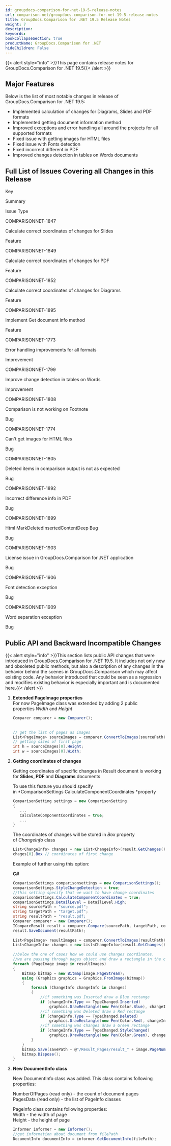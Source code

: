 ```yaml
---
id: groupdocs-comparison-for-net-19-5-release-notes
url: comparison-net/groupdocs-comparison-for-net-19-5-release-notes
title: GroupDocs.Comparison for .NET 19.5 Release Notes
weight: 7
description: 
keywords: 
bookCollapseSection: true
productName: GroupDocs.Comparison for .NET
hideChildren: False
---
```

{{< alert style="info" >}}This page contains release notes for GroupDocs.Comparison for .NET 19.5{{< /alert >}}

## Major Features

Below is the list of most notable changes in release of GroupDocs.Comparison for .NET 19.5:

*   Implemented calculation of changes for Diagrams, Slides and PDF formats
*   Implemented getting document information method
*   Improved exceptions and error handling all around the projects for all supported formats
*   Fixed issue with getting images for HTML files
*   Fixed issue with Fonts detection
*   Fixed incorrect different in PDF
*   Improved changes detection in tables on Words documents

## Full List of Issues Covering all Changes in this Release

Key

Summary

Issue Type

COMPARISONNET-1847

Calculate correct coordinates of changes for Slides

Feature

COMPARISONNET-1849 

Calculate correct coordinates of changes for PDF

Feature

COMPARISONNET-1852 

Calculate correct coordinates of changes for Diagrams

Feature

COMPARISONNET-1895 

Implement Get document info method

Feature

COMPARISONNET-1773 

Error handling improvements for all formats

Improvement

COMPARISONNET-1799 

Improve change detection in tables on Words

Improvement

COMPARISONNET-1808 

Comparison is not working on Footnote

Bug

COMPARISONNET-1774 

Can't get images for HTML files

Bug

COMPARISONNET-1805 

Deleted items in comparison output is not as expected

Bug

COMPARISONNET-1892 

Incorrect difference info in PDF

Bug

COMPARISONNET-1899 

Html MarkDeletedInsertedContentDeep Bug

Bug

COMPARISONNET-1903 

License issue in GroupDocs.Comparison for .NET application

Bug

COMPARISONNET-1906 

Font detection exception

Bug

COMPARISONNET-1909 

Word separation exception

Bug

## Public API and Backward Incompatible Changes

{{< alert style="info" >}}This section lists public API changes that were introduced in GroupDocs.Comparison for .NET 19.5. It includes not only new and obsoleted public methods, but also a description of any changes in the behavior behind the scenes in GroupDocs.Comparison which may affect existing code. Any behavior introduced that could be seen as a regression and modifies existing behavior is especially important and is documented here.{{< /alert >}}

1.  **Extended PageImage properties**  
    For now PageImage class was extended by adding 2 public properties *Width* and *Height*
    
    ```csharp
    Comparer comparer = new Comparer();
     
     
    // get the list of pages as images
    List<PageImage> sourceImages = comparer.ConvertToImages(sourcePath);
    // getting sizes of first page
    int h = sourceImages[0].Height;
    int w = sourceImages[0].Width;
    ```
    
2.  **Getting coordinates of changes**  
    
    Getting coordinates of specific changes in Result document is working for **Slides, PDF** and **Diagrams** documents
    
    To use this feature you should specify in *ComparisonSettings CalculateComponentCoordinates *property
    
    ```csharp
    ComparisonSetting settings = new ComparisonSetting
    {
       ...
       CalculateComponentCoordinates = true;
       ...
    }
    ```
    
    The coordinates of changes will be stored in *Box* property of *ChangeInfo* class
    
    ```csharp
    List<ChangeInfo> changes = new List<ChangeInfo>(result.GetChanges());
    chages[0].Box // coordinates of first change
    ```
    
    Example of further using this option:
    
    **C#**
    
    ```csharp
    ComparisonSettings comparisonsettings = new ComparisonSettings();
    comparisonSettings.StyleChangeDetection = true;
    //this setting specify that we want to have change coordinates
    comparisonSettings.CalculateComponentCoordinates = true;
    comparisonSettings.DetailLevel = DetailLevel.High;
    string sourcePath = "source.pdf";
    string targetPath = "target.pdf";
    string resultPath = "result.pdf;
    Comparer comparer = new Comparer();
    ICompareResult result = comparer.Compare(sourcePath, targetPath, comparisonSettings);
    result.SaveDocument(resultPath);
     
    List<PageImage> resultImages = comparer.ConvertToImages(resultPath);
    List<ChangeInfo> changes = new List<ChangeInfo>(result.GetChanges());
     
    //below the one of cases how we could use changes coordinates.
    //we are passing through pages object and draw a rectangle in the coordinates of changes
    foreach (PageImage image in resultImages)
    {
    	Bitmap bitmap = new Bitmap(image.PageStream);
    	using (Graphics graphics = Graphics.FromImage(bitmap))
    	{
    		foreach (ChangeInfo changeInfo in changes)
    		{
    			//if something was Inserted draw a Blue rectange
    			if (changeInfo.Type == TypeChanged.Inserted)
    				graphics.DrawRectangle(new Pen(Color.Blue), changeInfo.Box.X, changeInfo.Box.Y, changeInfo.Box.Width, changeInfo.Box.Height);
    			//if something was Deleted draw a Red rectange
    			if (changeInfo.Type == TypeChanged.Deleted)
    				graphics.DrawRectangle(new Pen(Color.Red), changeInfo.Box.X, changeInfo.Box.Y, changeInfo.Box.Width, changeInfo.Box.Height);
    			//if something was Changes draw a Green rectange
    			if (changeInfo.Type == TypeChanged.StyleChanged)
    				graphics.DrawRectangle(new Pen(Color.Green), changeInfo.Box.X, changeInfo.Box.Y, changeInfo.Box.Width, changeInfo.Box.Height);
    		}
    	}
    	bitmap.Save(savePath + @"/Result_Pages/result_" + image.PageNumber + ".png");
    	bitmap.Dispose();
    }
    ```
    
3.  **New DocumentInfo class**  
    
    New DocumentInfo class was added. This class contains following properties:
    
    NumberOfPages (read only) - the count of document pages  
    PagesData (read only) - the list of PageInfo classes
    
    PageInfo class contains following properties:  
    Width - the width of page  
    Height - the height of page
    
    ```csharp
    Informer informer = new Informer();
    //get information about document from filePath
    DocumentInfo documentInfo = informer.GetDocumentInfo(filePath);
    ```
